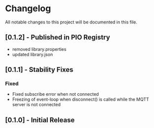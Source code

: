 # Changelog

All notable changes to this project will be documented in this file.

## [0.1.2] - Published in PIO Registry

- removed library.properties
- updated library.json

## [0.1.1] - Stability Fixes

### Fixed

- Fixed subscribe error when not connected
- Freezing of event-loop when disconnect() is called while the MQTT server is not connected

## [0.1.0] - Initial Release
